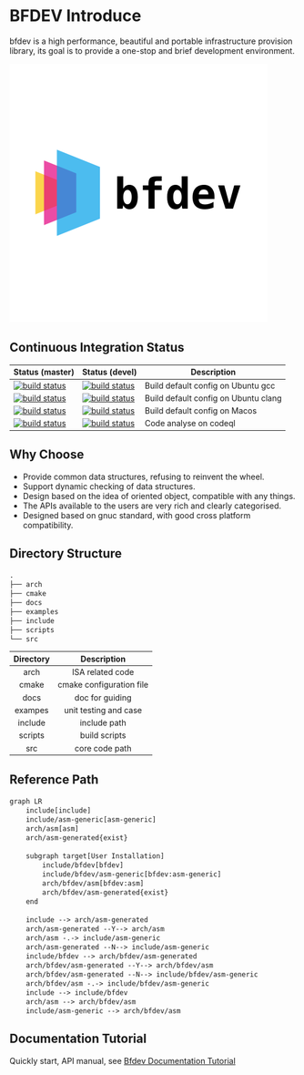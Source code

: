 #  BFDEV Introduce

bfdev is a high performance, beautiful and portable infrastructure provision library, its goal is to provide a one-stop and brief development environment.

![logo](docs/logo.png)

## Continuous Integration Status
| Status (master) | Status (devel)| Description|
|-------------|-------------|------------------|
|  [![build status](https://github.com/openbfdev/bfdev/actions/workflows/ubuntu-gcc.yml/badge.svg?branch=master)](https://github.com/openbfdev/bfdev/actions/workflows/ubuntu-gcc.yml?query=branch%3Amain) | [![build status](https://github.com/openbfdev/bfdev/actions/workflows/ubuntu-gcc.yml/badge.svg?branch=devel)](https://github.com/openbfdev/bfdev/actions/workflows/ubuntu-gcc.yml?query=branch%3Amain) | Build default config on Ubuntu gcc |
|  [![build status](https://github.com/openbfdev/bfdev/actions/workflows/ubuntu-clang.yml/badge.svg?branch=master)](https://github.com/openbfdev/bfdev/actions/workflows/ubuntu-clang.yml?query=branch%3Amain) | [![build status](https://github.com/openbfdev/bfdev/actions/workflows/ubuntu-clang.yml/badge.svg?branch=devel)](https://github.com/openbfdev/bfdev/actions/workflows/ubuntu-clang.yml?query=branch%3Amain) | Build default config on Ubuntu clang |
|  [![build status](https://github.com/openbfdev/bfdev/actions/workflows/macos.yml/badge.svg?branch=master)](https://github.com/openbfdev/bfdev/actions/workflows/macos.yml?query=branch%3Amain) | [![build status](https://github.com/openbfdev/bfdev/actions/workflows/macos.yml/badge.svg?branch=devel)](https://github.com/openbfdev/bfdev/actions/workflows/macos.yml?query=branch%3Amain) | Build default config on Macos |
|  [![build status](https://github.com/openbfdev/bfdev/actions/workflows/codeql.yml/badge.svg?branch=master)](https://github.com/openbfdev/bfdev/actions/workflows/codeql.yml?query=branch%3Amain) | [![build status](https://github.com/openbfdev/bfdev/actions/workflows/codeql.yml/badge.svg?branch=devel)](https://github.com/openbfdev/bfdev/actions/workflows/codeql.yml?query=branch%3Amain) | Code analyse on codeql |

## Why Choose

- Provide common data structures, refusing to reinvent the wheel.
- Support dynamic checking of data structures.
- Design based on the idea of oriented object, compatible with any things.
- The APIs available to the users are very rich and clearly categorised.
- Designed based on gnuc standard, with good cross platform compatibility.

## Directory Structure

```
.
├── arch
├── cmake
├── docs
├── examples
├── include
├── scripts
└── src
```

|   Directory   |  Description              |
|:-------------:|:-------------------------:|
| arch          | ISA related code          |
| cmake         | cmake configuration file  |
| docs          | doc for guiding           |
| exampes       | unit testing and case     |
| include       | include path              |
| scripts       | build scripts             |
| src           | core code path            |

## Reference Path

```mermaid
graph LR
    include[include]
    include/asm-generic[asm-generic]
    arch/asm[asm]
   	arch/asm-generated{exist}

    subgraph target[User Installation]
    	include/bfdev[bfdev]
    	include/bfdev/asm-generic[bfdev:asm-generic]
    	arch/bfdev/asm[bfdev:asm]
   		arch/bfdev/asm-generated{exist}
    end

    include --> arch/asm-generated
    arch/asm-generated --Y--> arch/asm
    arch/asm -.-> include/asm-generic
    arch/asm-generated --N--> include/asm-generic
    include/bfdev --> arch/bfdev/asm-generated
    arch/bfdev/asm-generated --Y--> arch/bfdev/asm
    arch/bfdev/asm-generated --N--> include/bfdev/asm-generic
    arch/bfdev/asm -.-> include/bfdev/asm-generic
   	include --> include/bfdev
   	arch/asm --> arch/bfdev/asm
   	include/asm-generic --> arch/bfdev/asm
```

## Documentation Tutorial

Quickly start, API manual, see [Bfdev Documentation Tutorial](https://bfdev.github.io/)
